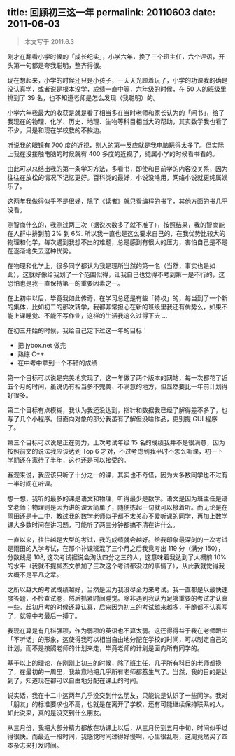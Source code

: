 title: 回顾初三这一年
permalink: 20110603
date: 2011-06-03
---

> 本文写于 2011.6.3

刚才在翻看小学时候的「成长纪实」，小学六年，换了三个班主任，六个评语，开头第一句都是夸我聪明，整齐得很。

现在想起来，小学的时候还只是小孩子，一天天光顾着玩了，小学的功课我的确是没认真学，或者说是根本没学，成绩一直中等，六年级的时候，在 50 人的班级里排到了 39 名，也不知道老师是怎么发现（我聪明）的。

小学六年我最大的收获是就是看了相当多在当时老师和家长认为的「闲书」，给了我现在的物理、化学、历史、地理、生物等科目相当大的帮助，其实数学我也看了不少，只是和现在学校教的不挨边。

听说我的眼镜有 700 度的近视，别人的第一反应就是我电脑玩得太多了。但实际上我在没接触电脑的时候就有 400 多度的近视了，纯属小学的时候看书看的。

由此可以总结出我的第一条学习方法，多看书，即使和目前学的内容没关系，因为往往在放松的情况下记忆更好。百科类的最好，小说没啥用，网络小说就更纯属娱乐了。

这两年我做得似乎不是很好，除了《读者》就只看编程的书了，其他方面的书几乎没看。

测智商什么的，我测过两三次（据说次数多了就不准了），按照结果，我的智商能在人群中排到前 2% 到 6%. 所以我一直也是这么要求自己的，在我优势比较大的物理和化学，每次遇到我想不出的难题，总是感到有很大的压力，害怕自己是不是在逐渐地失去这种优势。

在物理和化学上，很多同学都认为我是理所当然的第一名（当然，事实也是如此），这就好像给我划了一个范围似得，让我自己也觉得不考到第一是不行的，这恐怕也是我一直保持第一的重要因素之一。

在上初中以后，毕竟我如此传奇，在学习总还是有些「特权」的，每当到了一个新的集体，比如初二的那次转学，我都非常担心在新的班级里我还有优势么，如果不能上课睡觉、不能不写作业，这样的生活我这么过得下去 ...

在初三开始的时候，我给自己定下过这一年的目标：

* 把 jybox.net 做完
* 熟练 C++
* 在中考中拿到一个不错的成绩

第一个目标可以说是完美地实现了，这一年做了两个版本的网站，每一次都花了近五个月的时间，虽说仍有相当多不完美、不满意的地方，但显然要比一年前计划得好很多。

第二个目标有点模糊，我认为我还没达到，指针和数据我已经了解得差不多了，也写了几个小程序。但面向对象的部分我虽有了解但没啥作品，更别提 GUI 程序了。

第三个目标可以说是正在努力，上次考试年级 15 名的成绩我并不是很满意，因为按照前文的说法我应该达到 Top 6 才对，不过考虑到我平时不怎么听课，初一下学期还在家待了半年，这也还是可以接受的。

客观来说，我应该只听了十分之一的课，其实也不奇怪，因为大多数同学也不过有一半时间在听课。

想一想，我听的最多的课是语文和物理，听得最少是数学。语文是因为班主任是语文老师；物理则是因为讲的课太简单了，随便拣起一句就可以接着听。而无论是在雨田还是十二中，教过我的数学老师似乎都不太关心不爱听课的同学，再加上数学课大多数时间在讲习题，可能听了两三分钟都搞不清在讲什么。

一直以来，往往越是大型的考试，我的成绩就会越好。给我印象最深刻的一次考试是雨田的入学考试，在那个补课班混了三个月之后我竟考出 119 分（满分 150），分数线是 108, 这次考试据说会淘汰四分之三的人，这意味着我达到了大概前 10% 的水平（我就不提柳杰文参加了三次这个考试都没过的事情了），从此我就觉得我大概不是平凡之辈。

之所以越大的考试成绩越好，当然是因为我没尽全力来考试。我一直都是以最快速度答题，不检查试卷，然后抓紧时间睡觉。除非遇到我认为足够重要的考试才认真一些。起初月考的时候还算认真，后来因为初三的考试越来越多，干脆都不认真写了，就等中考最后一搏了。

我现在算是有几科强项，作为弱项的英语也不算太弱。这还得得益于我在老师眼中「不听话」的形象，这使得我可以相当自由地分配在学校的时间，可以制定自己的计划，而不是按照老师的计划来走，毕竟老师的计划是面向所有同学的。

基于以上的理论，在刚刚上初三的时候，除了班主任，几乎所有科目的老师都换了，在最初的一周里，我故意地把几乎所有老师都惹生气了。当然，我的目的是达到了，知道现在都可以自由地分配在课上的时间。

说实话，我在十二中这两年几乎没交到什么朋友，只能说是认识了一些同学。我对「朋友」的标准要求也不高，也就是在离开了学校，还有可能继续保持联系的人，如此说来，真的是没交到什么朋友。

从三月份，我把大部分精力都放在功课上以后，从三月份到五月中旬，时间似乎过得很快。而最近一段时间，我感觉时间过得好慢啊，心里很乱啊，这周竟然买了四本杂志来打发时间。
